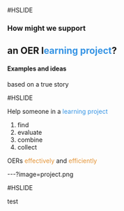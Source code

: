 #HSLIDE

### How might we support
## an OER l<span style="color:#3694e4">earning project</span>?
#### Examples and ideas
based on a true story

#HSLIDE

Help someone in a <span style="color:#3694e4">learning project</span>
1. find
2. evaluate
3. combine
4. collect

OERs <span style="color:#e49436">effectively</span> and <span style="color:#e49436">efficiently</span>


---?image=project.png

#HSLIDE

test
